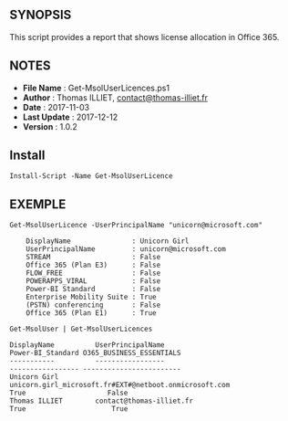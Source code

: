 ## SYNOPSIS  
This script provides a report that shows license allocation in Office 365.

## NOTES  
  - **File Name**   : Get-MsolUserLicences.ps1
  - **Author**      : Thomas ILLIET, contact@thomas-illiet.fr
  - **Date**        : 2017-11-03
  - **Last Update** : 2017-12-12
  - **Version**     : 1.0.2

## Install
```
Install-Script -Name Get-MsolUserLicence
```

## EXEMPLE
``` 
Get-MsolUserLicence -UserPrincipalName "unicorn@microsoft.com"

    DisplayName               : Unicorn Girl
    UserPrincipalName         : unicorn@microsoft.com
    STREAM                    : False
    Office 365 (Plan E3)      : False
    FLOW_FREE                 : False
    POWERAPPS_VIRAL           : False
    Power-BI Standard         : False
    Enterprise Mobility Suite : True
    (PSTN) conferencing       : False
    Office 365 (Plan E1)      : True
```

```
Get-MsolUser | Get-MsolUserLicences

DisplayName          UserPrincipalName                                          Power-BI_Standard O365_BUSINESS_ESSENTIALS
-----------          -----------------                                          ----------------- ------------------------
Unicorn Girl         unicorn.girl_microsoft.fr#EXT#@netboot.onmicrosoft.com                  True                    False
Thomas ILLIET        contact@thomas-illiet.fr                                                True                     True
```